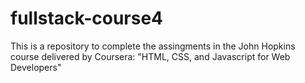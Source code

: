 # fullstack-course4
This is a repository to complete the assingments in the John Hopkins course delivered by Coursera: "HTML, CSS, and Javascript for Web Developers"
